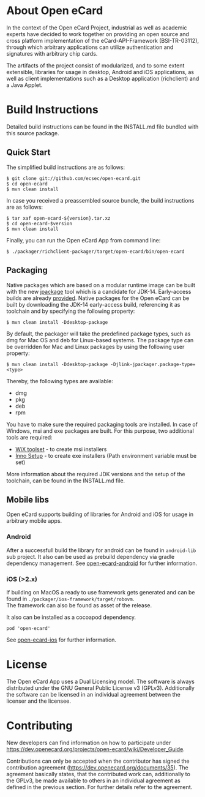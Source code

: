 About Open eCard
================

In the context of the Open eCard Project, industrial as well as academic
experts have decided to work together on providing an open source and cross
platform implementation of the eCard-API-Framework (BSI-TR-03112), through
which arbitrary applications can utilize authentication and signatures with
arbitrary chip cards.

The artifacts of the project consist of modularized, and to some extent
extensible, libraries for usage in desktop, Android and iOS applications, 
as well as client implementations such as a Desktop
application (richclient) and a Java Applet.


Build Instructions
==================

Detailed build instructions can be found in the INSTALL.md file bundled with
this source package.

Quick Start
-----------

The simplified build instructions are as follows:

    $ git clone git://github.com/ecsec/open-ecard.git
    $ cd open-ecard
    $ mvn clean install


In case you received a preassembled source bundle, the build instructions are
as follows:

    $ tar xaf open-ecard-${version}.tar.xz
    $ cd open-ecard-$version
    $ mvn clean install

Finally, you can run the Open eCard App from command line:

    $ ./packager/richclient-packager/target/open-ecard/bin/open-ecard

Packaging
-----------

Native packages which are based on a modular runtime image can be built with the new [jpackage](https://openjdk.java.net/jeps/343) tool which is a candidate for JDK-14. Early-access builds are already [provided](https://jdk.java.net/jpackage/). Native packages for the Open eCard can be built by downloading the JDK-14 early-access build, referencing it as toolchain and by specifying the following property:

    $ mvn clean install -Ddesktop-package

By default, the packager will take the predefined package types, such as dmg for Mac OS and deb for Linux-based systems. The package type can be overridden for Mac and Linux packages by using the following user property:

    $ mvn clean install -Ddesktop-package -Djlink-jpackager.package-type=<type>

Thereby, the following types are available:

 - dmg
 - pkg
 - deb
 - rpm

You have to make sure the required packaging tools are installed. In case of Windows, msi and exe packages are built. For this purpose, two additional tools are required:

 - [WiX toolset](https://wixtoolset.org/) - to create msi installers
 - [Inno Setup](http://www.jrsoftware.org/isinfo.php) - to create exe installers (Path environment variable must be set)

More information about the required JDK versions and the setup of the toolchain, can be found in the INSTALL.md file.

Mobile libs
-----------

Open eCard supports building of libraries for Android and iOS for usage in arbitrary mobile apps. 

### Android
After a successfull build the library for android can be found in `android-lib` sub project. 
It also can be used as prebuild dependency via gradle dependency management. 
See [open-ecard-android](https://github.com/ecsec/open-ecard-android) for further information.

### iOS (>2.x)
If building on MacOS a ready to use framework gets generated and can be found in 
`./packager/ios-framework/target/robovm`.  
The framework can also be found as asset of the release.

It also can be installed as a cocoapod dependency.
```
pod 'open-ecard'
```
See [open-ecard-ios](https://github.com/ecsec/open-ecard-ios) for further information.




License
=======

The Open eCard App uses a Dual Licensing model. The software is always
distributed under the GNU General Public License v3 (GPLv3). Additionally the
software can be licensed in an individual agreement between the licenser and
the licensee.


Contributing
============

New developers can find information on how to participate under
https://dev.openecard.org/projects/open-ecard/wiki/Developer_Guide.

Contributions can only be accepted when the contributor has signed the
contribution agreement (https://dev.openecard.org/documents/35). The agreement
basically states, that the contributed work can, additionally to the GPLv3, be
made available to others in an individual agreement as defined in the previous
section. For further details refer to the agreement.
